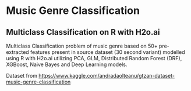 # Music Genre Classification
## Multiclass Classification on R with H2o.ai

Multiclass Classification problem of music genre based on 50+ pre-extracted features present in source dataset (30 second variant) modelled using R with H2o.ai utilizing PCA, GLM, Distributed Random Forest (DRF), XGBoost, Naive Bayes and Deep Learning models.

Dataset from https://www.kaggle.com/andradaolteanu/gtzan-dataset-music-genre-classification 


